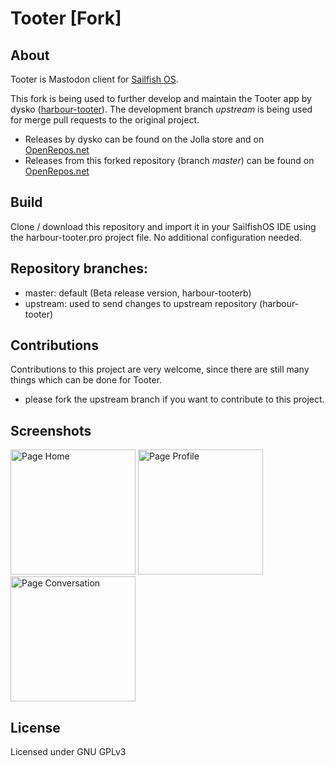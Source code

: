 # Tooter [Fork]

## About
Tooter is Mastodon client for [Sailfish OS](https://sailfishos.org).

This fork is being used to further develop and maintain the Tooter app by dysko ([harbour-tooter](https://github.com/dysk0/harbour-tooter)). The development branch *upstream* is being used for merge pull requests to the original project. 

* Releases by dysko can be found on the Jolla store and on [OpenRepos.net](https://openrepos.net/content/dysko/tooter)
* Releases from this forked repository (branch *master*) can be found on [OpenRepos.net](https://openrepos.net/content/molan/tooter-v-fork)

## Build 
Clone / download this repository and import it in your SailfishOS IDE using the harbour-tooter.pro project file. No additional configuration needed. 

## Repository branches:
* master: default (Beta release version, harbour-tooterb)
* upstream: used to send changes to upstream repository (harbour-tooter)

## Contributions
Contributions to this project are very welcome, since there are still many things which can be done for Tooter. 
- please fork the upstream branch if you want to contribute to this project. 

## Screenshots
<img width="200" title="Page Home" src="https://telegra.ph/file/710bba46d9f818e0f88ab.png"> <img width="200" title="Page Profile" src="https://telegra.ph/file/c5b504f637c874861eeee.png"> <img width="200" title="Page Conversation" src="https://telegra.ph/file/c9584f8d68c89827c53e5.png"> 

## License
Licensed under GNU GPLv3
